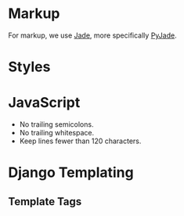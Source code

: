 # Markup 
For markup, we use [Jade](http://jade-lang.com/), more specifically [PyJade](https://github.com/syrusakbary/pyjade).

# Styles
# JavaScript
* No trailing semicolons.
* No trailing whitespace.
* Keep lines fewer than 120 characters.

# Django Templating
## Template Tags
